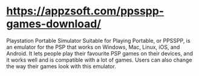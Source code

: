 # https://appzsoft.com/ppsspp-games-download/
Playstation Portable Simulator Suitable for Playing Portable, or PPSSPP, is an emulator for the PSP that works on Windows, Mac, Linux, iOS, and Android. It lets people play their favourite PSP games on their devices, and it works well and is compatible with a lot of games. Users can also change the way their games look with this emulator.
